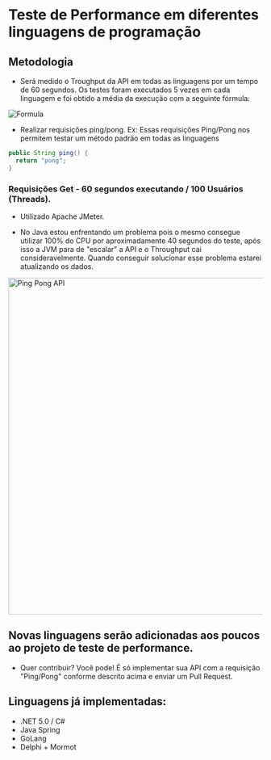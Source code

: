 # Teste de Performance em diferentes linguagens de programação

## Metodologia
- Será medido o Troughput da API em todas as linguagens por um tempo de 60 segundos. Os testes foram executados 5 vezes em cada linguagem e foi obtido a média da execução com a seguinte fórmula:
<img align="center" alt="Formula" src="http://www.sciweavers.org/tex2img.php?eq=\frac%20{r1%20%2B%20r2%20%2B%20r3%20%2B%20r4%20%2B%20r5}%20{5}&bc=White&fc=Black&im=jpg&fs=12&ff=arev&edit=">  


- Realizar requisições ping/pong. Ex:
Essas requisições Ping/Pong nos permitem testar um método padrão em todas as linguagens
```java
public String ping() {
  return "pong";
}
```

### Requisições Get - 60 segundos executando / 100 Usuários (Threads).

- Utilizado Apache JMeter.

- No Java estou enfrentando um problema pois o mesmo consegue utilizar 100% do CPU por aproximadamente 40 segundos do teste, após isso a JVM para de "escalar" a API e o Throughput cai consideravelmente. Quando conseguir solucionar esse problema estarei atualizando os dados.

<img width="667" alt="Ping Pong API" src="https://user-images.githubusercontent.com/3423282/125724080-aa69fc49-e1b4-455a-b861-7303ddc841af.png">


## Novas linguagens serão adicionadas aos poucos ao projeto de teste de performance.

- Quer contribuir? Você pode! É só implementar sua API com a requisição "Ping/Pong" conforme descrito acima e enviar um Pull Request.



## Linguagens já implementadas:
- .NET 5.0 / C#
- Java Spring
- GoLang
- Delphi + Mormot


